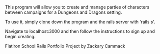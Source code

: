 This program will allow you to create and manage parties of characters between campaigns for a Dungeons and Dragons setting. 

To use it, simply clone down the program and the rails server with 'rails s'.

Navigate to localhost:3000 and then follow the instructions to sign up and begin creating.

Flatiron School Rails Portfolio Project by Zackary Cammack

